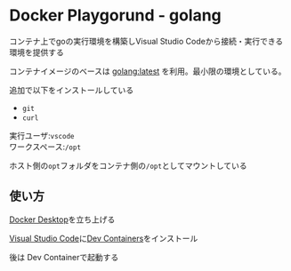 # Docker Playgorund - golang

コンテナ上でgoの実行環境を構築しVisual Studio Codeから接続・実行できる環境を提供する

コンテナイメージのベースは
[golang:latest](https://hub.docker.com/_/golang)
を利用。最小限の環境としている。

追加で以下をインストールしている

* `git`
* `curl`

実行ユーザ:`vscode`  
ワークスペース:`/opt`  

ホスト側の`opt`フォルダをコンテナ側の`/opt`としてマウントしている

## 使い方

[Docker Desktop](https://www.docker.com/products/docker-desktop/)を立ち上げる

[Visual Studio Code](https://azure.microsoft.com/ja-jp/products/visual-studio-code/)に[Dev Containers](https://marketplace.visualstudio.com/items?itemName=ms-vscode-remote.remote-containers)をインストール

後は Dev Containerで起動する
